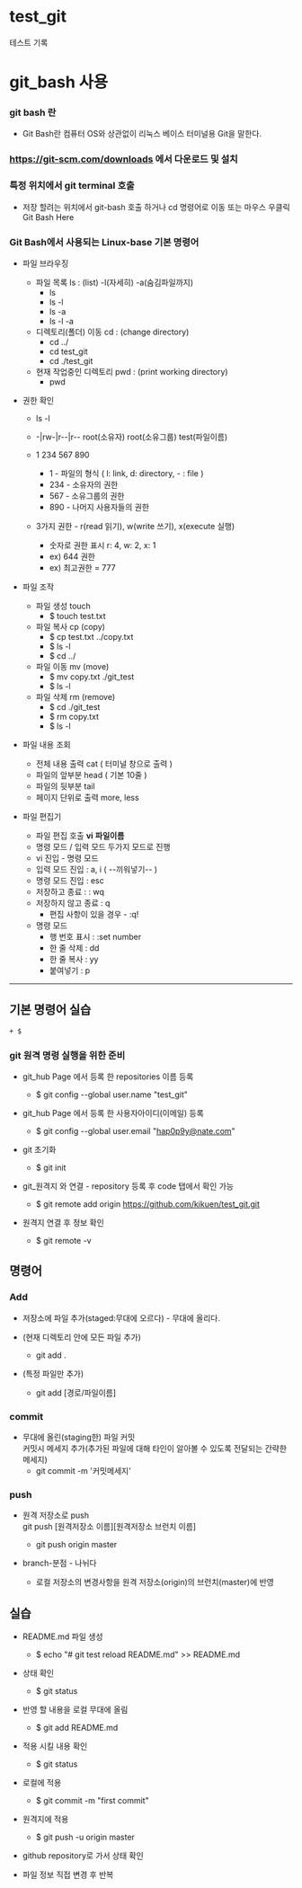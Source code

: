  # test_git
 테스트 기록

 # git_bash 사용

 ### git bash 란

 * Git Bash란 컴퓨터 OS와 상관없이 리눅스 베이스 터미널용 Git을 말한다.
 
 ### https://git-scm.com/downloads 에서 다운로드 및 설치
 
 ### 특정 위치에서 git terminal 호출 
 
 * 저장 할려는 위치에서 git-bash 호출 하거나 cd 명령어로 이동 또는 마우스 우클릭 Git Bash Here


 ### Git Bash에서 사용되는 Linux-base 기본 명령어 
 
 * 파일 브라우징
	+ 파일 목록 ls :  (list) -l(자세히) -a(숨김파일까지)
	 	- ls
	 	- ls -l
	 	- ls -a
	 	- ls -l -a
	+ 디렉토리(폴더) 이동 cd :  (change directory)
		- cd ../
		- cd test_git
		- cd ./test_git
	+ 현재 작업중인 디렉토리 pwd :  (print working directory)
		- pwd
	
 *  권한 확인
	+ ls -l
	
	+ -|rw-|r--|r-- root(소유자) root(소유그룹) test(파일이름)
	+ 1 234 567 890
	
		- 1 - 파일의 형식 ( l: link, d: directory, - : file ) 
		- 234 - 소유자의 권한
		- 567 - 소유그룹의 권한
		- 890 - 나머지 사용자들의 권한
		
	+ 3가지 권한 - r(read 읽기), w(write 쓰기), x(execute 실행)
		- 숫자로 권한 표시 r: 4, w: 2, x: 1
		- ex) 644 권한
		- ex) 최고권한 = 777

 * 파일 조작
	+ 파일 생성 touch 
		- $ touch test.txt
	+ 파일 복사 cp (copy)
		- $ cp test.txt ../copy.txt
		- $ ls -l
		- $ cd ../
	+ 파일 이동 mv (move)
		- $ mv copy.txt ./git_test
		- $ ls -l
	+ 파일 삭제 rm (remove)
		- $ cd ./git_test
		- $ rm copy.txt
		- $ ls -l

* 파일 내용 조회
	+ 전체 내용 출력 cat ( 터미널 창으로 출력 )
	+ 파일의 앞부분 head ( 기본 10줄 )
	+ 파일의 뒷부분 tail
	+ 페이지 단위로 출력 more, less
	
 * 파일 편집기
	+ 파일 편집 호출 **vi** **파일이름**
	+ 명령 모드 / 입력 모드 두가지 모드로 진행
	+ vi 진입 - 명령 모드 
	+ 입력 모드 진입 : a, i  ( --끼워넣기-- )
	+ 명령 모드 진입 : esc
	+ 저장하고 종료 : : wq
	+ 저장하지 않고 종료 : q
		- 편집 사항이 있을 경우 - :q!
	+ 명령 모드
		- 행 번호 표시 : :set number
	  	- 한 줄 삭제 : dd
		- 한 줄 복사 : yy
		- 붙여넣기 : p
		
-----------------------------------------------------------------------------------------

## 기본 명령어 실습
	+ $ 


 ### git 원격 명령 실행을 위한 준비
 
 * git_hub Page 에서 등록 한 repositories 이름 등록
	+ $ git config --global user.name "test_git"
	
 * git_hub Page 에서 등록 한 사용자아이디(이메일) 등록
	+ $ git config --global user.email "hap0p9y@nate.com"
	
 * git 초기화 
	+ $ git init
	
 * git_원격지 와 연결 - repository 등록 후 code 탭에서 확인 가능
	+ $ git remote add origin https://github.com/kikuen/test_git.git
	
 * 원격지 연결 후 정보 확인
	+ $ git remote -v

 ## 명령어 

 ### Add
 * 저장소에 파일 추가(staged:무대에 오르다) - 무대에 올리다.
 * (현재 디렉토리 안에 모든 파일 추가) 
 	+ git add .   

 * (특정 파일만 추가)
 	+ git add [경로/파일이름]


 ### commit
 * 무대에 올린(staging한) 파일 커밋
 <br> 커밋시 메세지 추가(추가된 파일에 대해 타인이 알아볼 수 있도록 전달되는 간략한 메세지)
 	+ git commit -m '커밋메세지'


 ### push
 * 원격 저장소로 push
 <br/> git push [원격저장소 이름][원격저장소 브런치 이름]
 	+ git push origin master


 * branch-분점 - 나뉘다
 	+ 로컬 저장소의 변경사항을 원격 저장소(origin)의 브런치(master)에 반영


 ## 실습

 * README.md 파일 생성
 	+ $ echo "# git test reload README.md" >> README.md

 * 상태 확인
	 + $ git status

 * 반영 할 내용을 로컬 무대에 올림
 	+ $ git add README.md

 * 적용 시킬 내용 확인
	 + $ git status

 * 로컬에 적용
 	+ $ git commit -m "first commit"

 * 원격지에 적용
 	+ $ git push -u origin master

 * github repository로 가서 상태 확인

 * 파일 정보 직접 변경 후 반복







